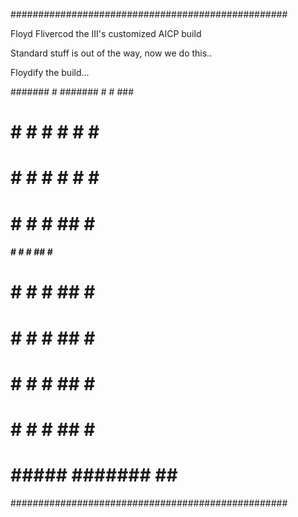 ##################################################

Floyd Flivercod the III's customized AICP build

Standard stuff is out of the way, now we do this..

Floydify the build...


####### #      ####### #      # ###
#       #      #     #  #    #  #  #
#       #      #     #   #  #   #   #
#       #      #     #    ##    #    #  
####    #      #     #    ##    #     #    
#       #      #     #    ##    #     #  
#       #      #     #    ##    #    #    
#       #      #     #    ##    #   #
#       #      #     #    ##    #  #     
#       #####  #######    ##    ### 

##################################################
